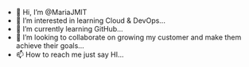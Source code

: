 - 👋 Hi, I’m @MariaJMIT
- 👀 I’m interested in learning Cloud & DevOps...
- 🌱 I’m currently learning GitHub...
- 💞️ I’m looking to collaborate on growing my customer and make them achieve their goals...
- 📫 How to reach me just say HI...

<!---
MariaJMIT/MariaJMIT is a ✨ special ✨ repository because its `README.md` (this file) appears on your GitHub profile.
You can click the Preview link to take a look at your changes.
--->
